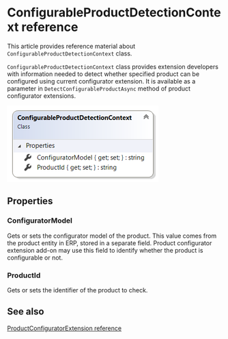 ﻿# ConfigurableProductDetectionContext reference

This article provides reference material about `ConfigurableProductDetectionContext` class.

`ConfigurableProductDetectionContext` class provides extension developers with information
needed to detect whether specified product can be configured using current configurator extension.
It is available as a parameter in `DetectConfigurableProductAsync` method of product configurator
extensions.

![ConfigurableProductDetectionContext class](img/configurable-product-detection-context/class.png)

## Properties

### ConfiguratorModel

Gets or sets the configurator model of the product.
This value comes from the product entity in ERP, stored in a separate field.
Product configurator extension add-on may use this field to identify whether the
product is configurable or not.

### ProductId

Gets or sets the identifier of the product to check.

## See also

[ProductConfiguratorExtension reference](product-configurator-extension.md)